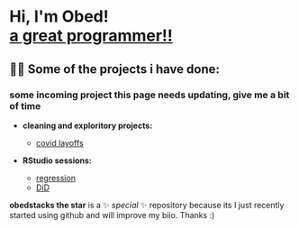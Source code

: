 <h1>Hi, I'm Obed! <br/><a href="https://github.com/obedstacks">a great programmer!!</a>
<h2>👨‍💻 Some of the projects i have done:</h2>
<h3>some incoming project this page needs updating, give me a bit of time</h3>
   
- <b>cleaning and exploritory projects:</b>
  - [covid layoffs](https://github.com/obedstacks/Covid-Layoffs/tree/main)

- <b>RStudio sessions:</b>
  - [regression](https://github.com/obedstacks/regression)
  - [DiD](https://github.com/obedstacks/DiD)

  
**obedstacks the star** is a ✨ _special_ ✨ repository because its I just recently started using github and will improve my biio. Thanks :) 


